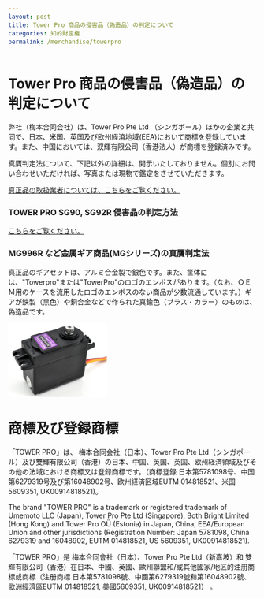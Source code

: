 ```yaml
---
layout: post
title: Tower Pro 商品の侵害品（偽造品）の判定について
categories: 知的財産権
permalink: /merchandise/towerpro
---
```


# Tower Pro 商品の侵害品（偽造品）の判定について

弊社（梅本合同会社）は、Tower Pro Pte Ltd （シンガポール）ほかの企業と共同で、日本、米国、英国及び欧州経済地域(EEA)において商標を登録しています。また、中国においては、双輝有限公司（香港法人）が商標を登録済みです。

真贋判定法について、下記以外の詳細は、開示いたしておりません。個別にお問い合わせいただければ、写真または現物で鑑定をさせていただきます。

[真正品の取扱業者については、こちらをご覧ください。](/merchandise/towerpro/resellers)

### TOWER PRO SG90, SG92R 侵害品の判定方法

[こちらをご覧ください。](/merchandise/towerpro/sg90)

### MG996R など金属ギア商品(MGシリーズ)の真贋判定法

真正品のギアセットは、アルミ合金製で銀色です。また、筐体には、"Towerpro"または"TowerPro"のロゴのエンボスがあります。（なお、ＯＥＭ用のケースを流用したロゴのエンボスのない商品が少数流通しています。）ギアが鉄製（黒色）や銅合金などで作られた真鍮色（ブラス・カラー）のものは、偽造品です。

<img src="/EmbeddedImage-1.jpg" width="200">

# 商標及び登録商標

「TOWER PRO」は、 梅本合同会社（日本）、Tower Pro Pte Ltd（シンガポール）及び雙輝有限公司（香港）の日本、中国、英国、英国、欧州経済領域及びその他の法域における商標又は登録商標です。（商標登録 日本第5781098号、中国第6279319号及び第16048902号、欧州経済区域EUTM 014818521、米国 5609351, UK00914818521)。

The brand "TOWER PRO" is a trademark or registered trademark of Umemoto LLC (Japan), Tower Pro Pte Ltd (Singapore), Both Bright Limited (Hong Kong) and Tower Pro OÜ (Estonia) in Japan, China, EEA/European Union and other jurisdictions (Registration Number: Japan 5781098, China 6279319 and 16048902, EUTM 014818521, US 5609351, UK00914818521).

「TOWER PRO」是 梅本合同會社（日本）、Tower Pro Pte Ltd（新嘉坡）和 雙輝有限公司（香港）在日本、中國、英國、歐州聯盟和/或其他國家/地区的注册商標或商標（注册商標 日本第5781098號、中國第6279319號和第16048902號、歐洲經濟區EUTM 014818521, 美國5609351,  UK00914818521） 。



